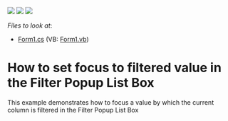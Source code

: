 <!-- default badges list -->
![](https://img.shields.io/endpoint?url=https://codecentral.devexpress.com/api/v1/VersionRange/128631472/13.1.4%2B)
[![](https://img.shields.io/badge/Open_in_DevExpress_Support_Center-FF7200?style=flat-square&logo=DevExpress&logoColor=white)](https://supportcenter.devexpress.com/ticket/details/E2851)
[![](https://img.shields.io/badge/📖_How_to_use_DevExpress_Examples-e9f6fc?style=flat-square)](https://docs.devexpress.com/GeneralInformation/403183)
<!-- default badges end -->
<!-- default file list -->
*Files to look at*:

* [Form1.cs](./CS/Form1.cs) (VB: [Form1.vb](./VB/Form1.vb))
<!-- default file list end -->
# How to set focus to filtered value in the Filter Popup List Box


<p>This example demonstrates how to focus a value by which the current column is filtered in the Filter Popup List Box</p>

<br/>



